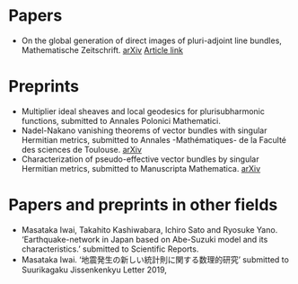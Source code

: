 # **Papers**

- On the global generation of direct images of pluri-adjoint line bundles, Mathematische Zeitschrift. [arXiv](https://arxiv.org/abs/1712.06293) [Article link](https://link.springer.com/article/10.1007/s00209-019-02266-0)


# **Preprints**
- Multiplier ideal sheaves and local geodesics for plurisubharmonic functions, submitted to Annales Polonici Mathematici.
- Nadel-Nakano vanishing theorems of vector bundles with singular Hermitian metrics, submitted to Annales -Mathématiques- de la Faculté des sciences de Toulouse. [arXiv](https://arxiv.org/abs/1802.01794)
- Characterization of pseudo-effective vector bundles by singular Hermitian metrics, submitted to Manuscripta Mathematica. [arXiv](https://arxiv.org/abs/1804.02146)

# **Papers and preprints in other fields**
- Masataka Iwai, Takahito Kashiwabara, Ichiro Sato and Ryosuke Yano. ‘Earthquake-network in Japan based on Abe-Suzuki model and its characteristics.’ submitted to Scientific Reports.
- Masataka Iwai. ‘地震発生の新しい統計則に関する数理的研究’ submitted to Suurikagaku Jissenkenkyu Letter 2019,


